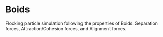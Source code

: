 # Boids
Flocking particle simulation following the properties of Boids: Separation forces, Attraction/Cohesion forces, and Alignment forces.



